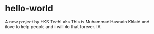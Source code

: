 # hello-world
A new project by HKS TechLabs
This is Muhammad Hasnain Khlaid and ilove to help people and i will do that forever. IA
